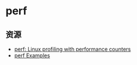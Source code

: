 # perf

## 资源

- [perf: Linux profiling with performance counters](https://perf.wiki.kernel.org/index.php/Main_Page)
- [perf Examples](http://www.brendangregg.com/perf.html)
